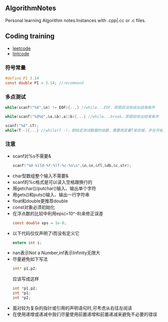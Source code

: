## AlgorithmNotes

Personal learning Algorithm notes.Instances with .cpp|.cc or .c files.

## Coding training
- [leetcode](https://leetcode.com/problemset/all/)
- [lintcode](http://www.lintcode.com)


### 符号常量
```C
#define PI 3.14
const double PI = 3.14; //recommand
```
### 多点测试
```C
while(scanf("%d",&n) != EOF){...} //while...EOF，即题目没有给出结束条件

while(scanf("%d%d",&a,&b),a||b){...} //while...break，即题目给出结束条件

scanf("%d".&T);
while(T--){...} //while(T--)，即给定测试数据的组数，需要用变量T来存储，并在开始时读入
```

### 注意
* scanf对%s不需要&
    ```C
    scanf("%d-%lld-%f-%lf-%c-%s\n",&n,&n,&fl,&db,&c,str);
    ```
* char型数组整个输入不需要&
* scanf的%c格式是可以读入空格跟换行的
* 用getchar()/putchar()输入、输出单个字符
* 用gets()和puts()输入、输出一行字符串
* float和double更推荐double
* const对象必须初始化
* 在浮点数的比较中利用eps(=10^-8)来修正误差
    ```C
    const double eps = 1e-8;
    ```
* 以下代码仅仅声明了i而没有定义它 
    ```C
    extern int i;
    ```
* nan表示Not a Number,inf表示Infinity无限大
* 尽量避免如下写法
    ```C
    int* p1,p2;
    ```
  应该写成这样
    ```C
    int *p1,p2; 
    int *p1;
    int *p2;
    ```
* 面对较为复杂的指针或引用的声明语句时,可考虑从右往左阅读
* 在使用递增或递减中我们尽量使用前置递增和前置递减来避免不必要的错误


